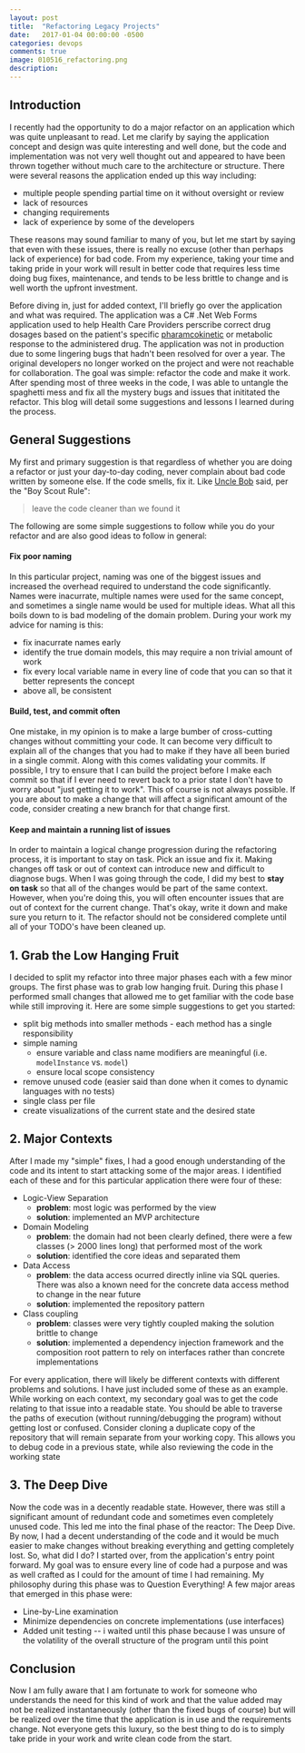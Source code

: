 ```yaml
---
layout: post
title:  "Refactoring Legacy Projects"
date:   2017-01-04 00:00:00 -0500
categories: devops
comments: true
image: 010516_refactoring.png
description: 
---
```


## Introduction

I recently had the opportunity to do a major refactor on an application which was quite unpleasant to read.
Let me clarify by saying the application concept and design was quite interesting and well done, but the code and implementation 
was not very well thought out and appeared to have been thrown together without much care to the architecture or structure.
There were several reasons the application ended up this way including:

- multiple people spending partial time on it without oversight or review
- lack of resources
- changing requirements
- lack of experience by some of the developers

These reasons may sound familiar to many of you, but let me start by saying that even with these issues,
there is really no excuse (other than perhaps lack of experience) for bad code. From my experience, taking
your time and taking pride in your work will result in better code that requires less time doing bug fixes,
maintenance, and tends to be less brittle to change and is well worth the upfront investment.

Before diving in, just for added context, I'll briefly go over the application and what was required. The application
was a C# .Net Web Forms application used to help Health Care Providers perscribe correct drug dosages based on the patient's 
specific [pharamcokinetic](https://en.wikipedia.org/wiki/Pharmacokinetics) or metabolic response to the administered drug. 
The application was not in production
due to some lingering bugs that hadn't been resolved for over a year. The original developers no longer worked on the project
and were not reachable for collaboration. The goal was simple: refactor the code and make it work.
After spending most of three weeks in the code, I was able to untangle the spaghetti mess and fix all the mystery bugs 
and issues that inititated the refactor. This blog will detail some suggestions and lessons I learned during the process.

## General Suggestions

My first and primary suggestion is that regardless of whether you are doing a refactor or just your day-to-day
coding, never complain about bad code written by someone else. If the code smells, fix it. 
Like [Uncle Bob](https://www.amazon.com/Clean-Code-Handbook-Software-Craftsmanship/dp/0132350882) said, per the "Boy Scout Rule":

> leave the code cleaner than we found it

The following are some simple suggestions to follow while you do your refactor and are also good ideas to follow in general:

#### Fix poor naming

In this particular project, naming was one of the biggest issues and increased the overhead required to understand the code significantly.
Names were inacurrate, multiple names were used for the same concept, and sometimes a single name would be used for multiple ideas. 
What all this boils down to is bad modeling of the domain problem. During your work my advice for naming is this:

- fix inacurrate names early
- identify the true domain models, this may require a non trivial amount of work
- fix every local variable name in every line of code that you can so that it better represents the concept
- above all, be consistent

#### Build, test, and commit often

One mistake, in my opinion is to make a large bumber of cross-cutting changes without committing your code.
It can become very difficult to explain all of the changes that you had to make if they have all been buried
in a single commit. Along with this comes validating your commits. If possible, I try to ensure that I can build
the project before I make each commit so that if I ever need to revert back to a prior state I don't have to worry about
"just getting it to work". This of course is not always possible. If you are about to make a change that will affect a
significant amount of the code, consider creating a new branch for that change first.

#### Keep and maintain a running list of issues

In order to maintain a logical change progression during the refactoring process, it is important to stay on task.
Pick an issue and fix it. Making changes off task or out of context can introduce new and difficult to diagnose bugs.
When I was going through the code, I did my best to **stay on task** so that all of the changes would be part of the same context.
However, when you're doing this, you will often encounter issues that are out of context for the current change. 
That's okay, write it down and make sure you return to it. The refactor should not be considered complete until all of
your TODO's have been cleaned up. 

## 1. Grab the Low Hanging Fruit

I decided to split my refactor into three major phases each with a few minor groups. 
The first phase was to grab low hanging fruit. During this phase I performed small changes that allowed me to get familiar with the
code base while still improving it. Here are some simple suggestions to get you started:

- split big methods into smaller methods - each method has a single responsibility
- simple naming 
    - ensure variable and class name modifiers are meaningful (i.e. `modelInstance` vs. `model`)
    - ensure local scope consistency
- remove unused code (easier said than done when it comes to dynamic languages with no tests)
- single class per file
- create visualizations of the current state and the desired state

## 2. Major Contexts

After I made my "simple" fixes, I had a good enough understanding of the code and its intent to start attacking
some of the major areas. I identified each of these and for this particular application there were four of these:

- Logic-View Separation
    - **problem**: most logic was performed by the view
    - **solution**: implemented an MVP architecture
- Domain Modeling
    - **problem**: the domain had not been clearly defined, there were a few classes (> 2000 lines long) that performed most of the work
    - **solution**: identified the core ideas and separated them
- Data Access
    - **problem**: the data access ocurred directly inline via SQL queries. There was also a known need for the concrete data access method to change in the near future
    - **solution**: implemented the repository pattern
- Class coupling
    - **problem**: classes were very tightly coupled making the solution brittle to change
    - **solution**: implemented a dependency injection framework and the composition root pattern to rely on interfaces rather than concrete implementations

For every application, there will likely be different contexts with different problems and solutions. 
I have just included some of these as an example. While working on each context, my secondary goal was to get the code 
relating to that issue into a readable state. You should be able to traverse the paths of execution (without running/debugging the program) 
without getting lost or confused. Consider cloning a duplicate copy of the repository that will remain separate from your working copy. 
This allows you to debug code in a previous state, while also reviewing the code in the working state

## 3. The Deep Dive

Now the code was in a decently readable state. However, there was still a significant amount of redundant code and sometimes even completely
unused code. This led me into the final phase of the reactor: The Deep Dive. By now, I had a decent understanding of the code and it would
be much easier to make changes without breaking everything and getting completely lost. So, what did I do? I started over, from the application's 
entry point forward. My goal was to ensure every line of code had a purpose and was as well crafted as I could for the amount of time I had
remaining. My philosophy during this phase was to Question Everything! A few major areas that emerged in this phase were:

- Line-by-Line examination
- Minimize dependencies on concrete implementations (use interfaces)
- Added unit testing -- i waited until this phase because I was unsure of the volatility of the overall structure of the program until this point

## Conclusion

Now I am fully aware that I am fortunate to work for someone who understands the need for this kind of work and that the value added
may not be realized instantaneously (other than the fixed bugs of course) but will be realized over the time that the application is in use
and the requirements change. Not everyone gets this luxury, so the best thing to do is to simply take pride in your work and write clean code from the start.
